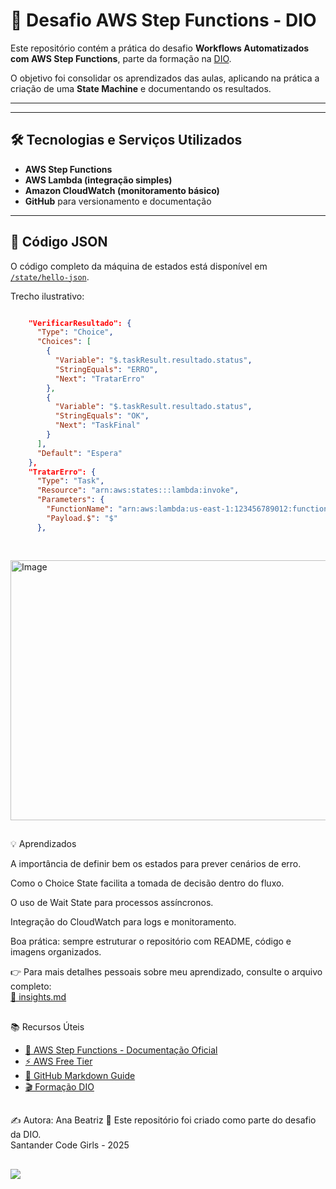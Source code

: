 ##

# 🚀 Desafio AWS Step Functions - DIO

Este repositório contém a prática do desafio **Workflows Automatizados com AWS Step Functions**, parte da formação na [DIO](https://www.dio.me/).

O objetivo foi consolidar os aprendizados das aulas, aplicando na prática a criação de uma **State Machine** e documentando os resultados.

---


---

## 🛠️ Tecnologias e Serviços Utilizados

- **AWS Step Functions**
- **AWS Lambda (integração simples)**
- **Amazon CloudWatch (monitoramento básico)**
- **GitHub** para versionamento e documentação


---

## 📂 Código JSON

O código completo da máquina de estados está disponível em [`/state/hello-json`](./state/hello-json).

Trecho ilustrativo:

```json

    "VerificarResultado": {
      "Type": "Choice",
      "Choices": [
        {
          "Variable": "$.taskResult.resultado.status",
          "StringEquals": "ERRO",
          "Next": "TratarErro"
        },
        {
          "Variable": "$.taskResult.resultado.status",
          "StringEquals": "OK",
          "Next": "TaskFinal"
        }
      ],
      "Default": "Espera"
    },
    "TratarErro": {
      "Type": "Task",
      "Resource": "arn:aws:states:::lambda:invoke",
      "Parameters": {
        "FunctionName": "arn:aws:lambda:us-east-1:123456789012:function:tratar-erro-funcao",
        "Payload.$": "$"
      },
 

```
##
<img width="824" height="416" alt="Image" src="https://github.com/user-attachments/assets/56a1c6a1-e335-407d-b0e7-fcaf54d59184" />




##
💡 Aprendizados

A importância de definir bem os estados para prever cenários de erro.

Como o Choice State facilita a tomada de decisão dentro do fluxo.

O uso de Wait State para processos assíncronos.

Integração do CloudWatch para logs e monitoramento.

Boa prática: sempre estruturar o repositório com README, código e imagens organizados.

👉 Para mais detalhes pessoais sobre meu aprendizado, consulte o arquivo completo:  
[📘 insights.md](./docs/insights.md)

##

📚 Recursos Úteis

- [📖 AWS Step Functions - Documentação Oficial](https://docs.aws.amazon.com/step-functions/)
- [⚡ AWS Free Tier](https://aws.amazon.com/free/)
- [📓 GitHub Markdown Guide](https://guides.github.com/features/mastering-markdown/)
- [🎬 Formação DIO ](https://www.dio.me/users/patriciasavarezioliveira)

##
✍️ Autora: Ana Beatriz 
📌 Este repositório foi criado como parte do desafio da DIO.  
   Santander Code Girls - 2025

##

<a href="https://www.linkedin.com/in/ana-beatriz-m-p-ramos-936b13137/"><img src="https://img.shields.io/badge/-LinkedIn-67cb57?style=for-the-badge&logo=linkedin&logoColor=fff"></a>


